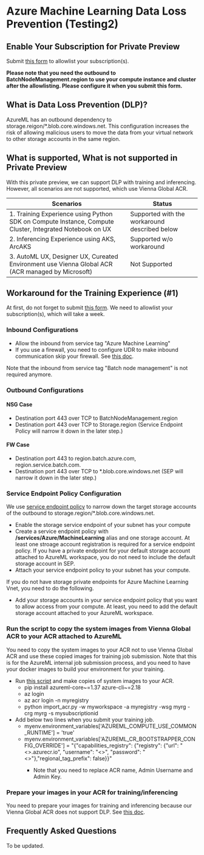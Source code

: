 # Azure Machine Learning Data Loss Prevention (Testing2)

## Enable Your Subscription for Private Preview
Submit [this form](https://forms.office.com/r/1TraBek7LV) to allowlist your subscription(s).

**Please note that you need the outbound to BatchNodeManagement.region to use your compute instance and cluster after the allowlisting. Please configure it when you submit this form.**

## What is Data Loss Prevention (DLP)?

AzureML has an outbound dependency to storage.reigon/*.blob.core.windows.net. This configuration increases the risk of allowing malicious users to move the data from your virtual network to other storage accounts in the same region.

## What is supported, What is not supported in Private Preview

With this private preview, we can support DLP with training and inferencing. However, all scenarios are not supported, which use Vienna Global ACR.

|Scenarios|Status
|---|---|
|1. Training Experience using Python SDK on Compute Instance, Compute Cluster, Integrated Notebook on UX|Supported with the workaround described below|---|
|2. Inferencing Experience using AKS, ArcAKS| Supported w/o workaround |
|3. AutoML UX, Designer UX, Cureated Environment use Vienna Global ACR (ACR managed by Microsoft) | Not Supported|

## Workaround for the Training Experience (#1)

At first, do not forget to submit [this form](https://forms.office.com/r/1TraBek7LV). We need to allowlist your subscription(s), which will take a week.

### Inbound Configurations
* Allow the inbound from service tag "Azure Machine Learning"
* If you use a firewall, you need to configure UDR to make inbound communication skip your firewall. See [this doc](https://docs.microsoft.com/en-us/azure/machine-learning/how-to-secure-training-vnet?tabs=azure-studio%2Cipaddress#inbound-traffic).

Note that the inbound from service tag "Batch node management" is not required anymore.

### Outbound Configurations

#### NSG Case
* Destination port 443 over TCP to BatchNodeManagement.region 
* Destination port 443 over TCP to Storage.region (Service Endpoint Policy will narrow it down in the later step.) 

#### FW Case
* Destination port 443 to region.batch.azure.com, region.service.batch.com.
* Destination port 443 over TCP to *.blob.core.windows.net (SEP will narrow it down in the later step.)

### Service Endpoint Policy Configuration

We use [service endpoint policy](https://docs.microsoft.com/en-us/azure/virtual-network/virtual-network-service-endpoint-policies-overview) to narrow down the target storage accounts of the outbound to storage.region/*.blob.core.windows.net.

* Enable the storage service endpoint of your subnet has your compute
* Create a service endpoint policy with **/services/Azure/MachineLearning** alias and one storage account. At least one stroage account registration is required for a service endpoint policy. If you have a private endpoint for your default storage account attached to AzureML workspace, you do not need to include the default storage account in SEP.
* Attach your service endpoint policy to your subnet has your compute.

If you do not have storage private endpoints for Azure Machine Learning Vnet, you need to do the following.
* Add your storage accounts in your service endpoint policy that you want to allow access from your compute. At least, you need to add the default storage account attached to your AzureML workspace.

### Run the script to copy the system images from Vienna Global ACR to your ACR attached to AzureML

You need to copy the system images to your ACR not to use Vienna Global ACR and use these copied images for training job submission. Note that this is for the AzureML internal job submission process, and you need to have your docker images to build your environment for your training.

* Run [this script](import_acr.py) and make copies of system images to your ACR.
  * pip install azureml-core~=1.37 azure-cli~=2.18
  * az login
  * az acr login -n myregistry
  * python import_acr.py -w myworkspace -a myregistry -wsg myrg -crg myrg -s mysubscriptionid
* Add below two lines when you submit your training job.
  * myenv.environment_variables['AZUREML_COMPUTE_USE_COMMON_RUNTIME'] = 'true'
  * myenv.environment_variables['AZUREML_CR_BOOTSTRAPPER_CONFIG_OVERRIDE'] = "{\"capabilities_registry\": {\"registry\": {\"url\": \"<<user acr name>>.azurecr.io\", \"username\": \"<<ACR Admin Username>>\", \"password\": \"<<ACR Admin Key>>\"},\"regional_tag_prefix\": false}}"
    * Note that you need to replace ACR name, Admin Username and Admin Key.

### Prepare your images in your ACR for training/inferencing

You need to prepare your images for training and inferencing because our Vienna Global ACR does not support DLP. See [this doc](https://docs.microsoft.com/en-us/azure/machine-learning/how-to-train-with-custom-image).

## Frequently Asked Questions
To be updated.
